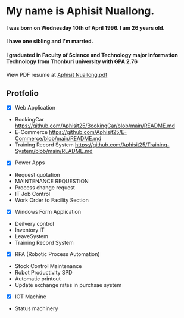 <!--Hello/Good Morning. I am glad to be here for this interview.
Let me introduce myself.
-->
<!--
# My name is Aphisit Nuallong.

I was born on Wednesday 10th of April 1996. I am 26 years old.
I have one sibling and I'm married.
I graduated in Faculty of Science and Technology major Information Technology from Thonburi university with GPA 2.76

## Portfolio
1. Deilvery control
2. CESI
3. Customer claim information
4. Update exchange rates in purchsae system
-->
<!-- 5. Request quotation https://github.com/Aphisit25/Request_quotation/blob/main/README.md
6. Status machinery
7. Automatic printout
8. Training Record System  https://github.com/Aphisit25/Training-System/blob/main/README.md
9. BookingCar  https://github.com/Aphisit25/BookingCar/blob/main/README.md
10. E-Commerce  https://github.com/Aphisit25/E-Commerce/blob/main/README.md

![image](https://github.com/Aphisit25/Resume_AphisitNuallong/blob/main/image/Aphisit-Nuallong.jpg)
-->

# My name is Aphisit Nuallong.

#### I was born on Wednesday 10th of April 1996. I am 26 years old.
#### I have one sibling and I'm married.
#### I graduated in Faculty of Science and Technology major Information Technology from Thonburi university with GPA 2.76
View PDF resume at [Aphisit Nuallong.pdf](Aphisit-Nuallong.pdf)

<!--## My responsibilities -->
## Protfolio
- [x] Web Application
* BookingCar  https://github.com/Aphisit25/BookingCar/blob/main/README.md
* E-Commerce  https://github.com/Aphisit25/E-Commerce/blob/main/README.md
* Training Record System  https://github.com/Aphisit25/Training-System/blob/main/README.md

- [x] Power Apps
* Request quotation
* MAINTENANCE REQUESTION
* Process change request
* IT Job Control
* Work Order to Facility Section

- [x] Windows Form Application
* Deilvery control
* Inventory IT
* LeaveSystem
* Training Record System

- [x] RPA (Robotic Process Automation)
* Stock Control Maintenance
* Robot Productivity SPD
* Automatic printout
* Update exchange rates in purchsae system

- [x] IOT Machine
* Status machinery
